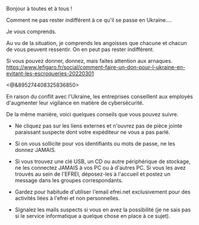 Bonjour à toutes et à tous !

Comment ne pas rester indifférent à ce qu'il se passe en Ukraine....

Je vous comprends.

Au vu de la situation, je comprends les angoisses que chacune et chacun de vous peuvent ressentir.
On en peut pas rester indifférent.

Si vous pouvez donner, donnez, mais faites attention aux arnaques.
https://www.lefigaro.fr/social/comment-faire-un-don-pour-l-ukraine-en-evitant-les-escroqueries-20220301



<@&895274408325836850>

En raison du conflit avec l'Ukraine, les entreprises conseillent aux employés d'augmenter leur vigilance en matière de cybersécurité.

De la même manière, voici quelques conseils que vous pouvez suivre.

- Ne cliquez pas sur les liens externes et n'ouvrez pas de pièce jointe paraissant suspecte dont votre expéditeur ne vous a pas parlé.

- Si on vous sollicite pour vos identifiants ou mots de passe, ne les donnez JAMAIS.

- Si vous trouvez une clé USB, un CD ou autre périphérique de stockage, ne les connectez JAMAIS à vos PC ou à d'autres PC. Si vous les avez trouvés au sein de l'EFREI, déposez-les à l'accueil et postez un message dans les groupes correspondants.

- Gardez pour habitude d'utiliser l'email efrei.net exclusivement pour des activités liées à l'efrei et non personnelles.

- Signalez les mails suspects si vous en avez la possibilité (je ne sais pas si le service informatique a quelque chose en place à ce sujet).

